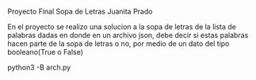 Proyecto Final Sopa de Letras
Juanita Prado

En el proyecto se realizo una solucion
a la sopa de letras de la lista de palabras dadas
en donde en un archivo json, debe decir si estas 
palabras hacen parte de la sopa de letras o no, 
por medio de un dato del tipo booleano(True o False)

python3 -B arch.py
